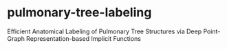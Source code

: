 # pulmonary-tree-labeling
Efficient Anatomical Labeling of Pulmonary Tree Structures via Deep Point-Graph Representation-based Implicit Functions
